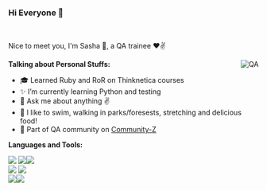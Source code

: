 ### Hi Everyone 👋 

<br />

Nice to meet you, I'm Sasha 🙌, a QA trainee ❤✌

<img align="right" alt="QA" src="https://user-images.githubusercontent.com/79960498/130511126-cde1c79c-9b56-4bc8-a1e7-ee79938e7d3f.png" />


**Talking about Personal Stuffs:**

- 🎓 Learned Ruby and RoR on Thinknetica courses
- ✨ I’m currently learning Python and testing
- 💬 Ask me about anything ✌
- 🌱 I like to swim, walking in parks/foresests, stretching and delicious food!
- 👯 Part of QA community on [Community-Z](https://community-z.com/)


**Languages and Tools:**

<img src="https://img.shields.io/badge/HTML-239120?style=for-the-badge&logo=html5&logoColor=white"/> <img src="https://img.shields.io/badge/CSS-239120?&style=for-the-badge&logo=css3&logoColor=white"/><img src="https://img.shields.io/badge/Bootstrap-563D7C?style=for-the-badge&logo=bootstrap&logoColor=white"/><br>
<img src="https://img.shields.io/badge/Ruby-CC342D?style=for-the-badge&logo=ruby&logoColor=white"/> <img src="https://img.shields.io/badge/Ruby_on_Rails-CC0000?style=for-the-badge&logo=ruby-on-rails&logoColor=white"/><br>
<img src="https://img.shields.io/badge/SQLite-07405E?style=for-the-badge&logo=sqlite&logoColor=white"/><img src="https://img.shields.io/badge/Python-3776AB?style=for-the-badge&logo=python&logoColor=white"/><br>


